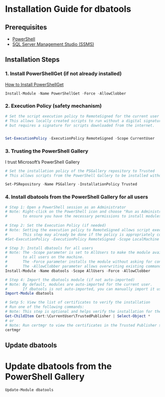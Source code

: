 # Installation Guide for dbatools

## Prerequisites

- [PowerShell](https://docs.microsoft.com/en-us/powershell/scripting/install/installing-powershell)
- [SQL Server Management Studio (SSMS)](https://docs.microsoft.com/en-us/sql/ssms/download-sql-server-management-studio-ssms)

## Installation Steps

### 1. Install PowerShellGet (if not already installed)

[How to Install PowerShellGet](https://learn.microsoft.com/en-us/powershell/gallery/powershellget/install-powershellget?view=powershellget-3.x&viewFallbackFrom=powershell-7.1)

```powershell
Install-Module -Name PowerShellGet -Force -AllowClobber
```

### 2. Execution Policy (safety mechanism)

```powershell
# Set the script execution policy to RemoteSigned for the current user
# This allows locally created scripts to run without a digital signature,
# but requires a signature for scripts downloaded from the internet.


Set-ExecutionPolicy -ExecutionPolicy RemoteSigned -Scope CurrentUser
```

### 3. Trusting the PowerShell Gallery
I trust Microsoft’s PowerShell Gallery

```powershell
# Set the installation policy of the PSGallery repository to Trusted
# This allows scripts from the PowerShell Gallery to be installed without user confirmation.

Set-PSRepository -Name PSGallery -InstallationPolicy Trusted
```

### 4. Install dbatools from the PowerShell Gallery for all users


```powershell
# Step 1: Open a PowerShell session as an Administrator
# Note: Right-click on the PowerShell icon and choose "Run as Administrator"
#       to ensure you have the necessary permissions to install modules for all users.
 
# Step 2: Set the Execution Policy (if needed)
# Note: Setting the execution policy to RemoteSigned allows script execution.
#       This step may already be done if the policy is appropriately configured.
#Set-ExecutionPolicy -ExecutionPolicy RemoteSigned -Scope LocalMachine -Force

# Step 3: Install dbatools for all users
# Note: The -Scope parameter is set to AllUsers to make the module available
#       to all users on the machine.
#       The -Force parameter installs the module without asking for confirmation.
#       The -AllowClobber parameter allows overwriting existing commands with the same name.
Install-Module -Name dbatools -Scope AllUsers -Force -AllowClobber

# Step 4: Import the dbatools module (if not auto-imported)
# Note: By default, modules are auto-imported for the current user.
#       If dbatools is not auto-imported, you can manually import it using this command.
Import-Module dbatools

# Setp 5: View the list of certificates to verify the installation
# Run one of the following commands:
# Note: This step is optional and helps verify the installation for the current user.
Get-ChildItem Cert:\CurrentUser\TrustedPublisher | Select-Object *
# or
# Note: Run certmgr to view the certificates in the Trusted Publisher store interactively
certmgr

```

## Update dbatools

# Update dbatools from the PowerShell Gallery

```powershell
Update-Module dbatools
```


